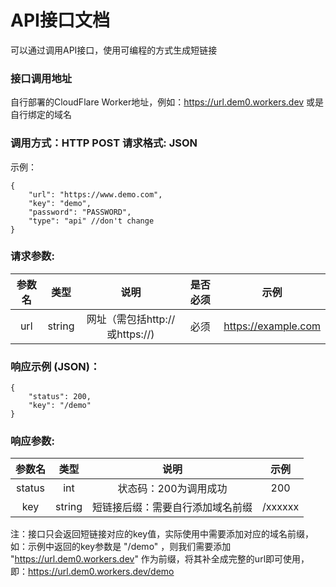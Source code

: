 # API接口文档

可以通过调用API接口，使用可编程的方式生成短链接

### 接口调用地址

自行部署的CloudFlare Worker地址，例如：https://url.dem0.workers.dev 或是自行绑定的域名

### 调用方式：HTTP POST 请求格式: JSON
示例：
```
{
    "url": "https://www.demo.com",
    "key": "demo",
    "password": "PASSWORD",
    "type": "api" //don't change
}
```

### 请求参数:

| 参数名 | 类型 | 说明 |是否必须|示例|
| :----:| :----: | :----: | :----: | :----: |
| url | string | 网址（需包括http://或https://) |必须|https://example.com|

### 响应示例 (JSON)：

```
{
    "status": 200,
    "key": "/demo"
}
```

### 响应参数:
| 参数名 | 类型 | 说明 |示例|
| :----:| :----: | :----: | :----: |
|status|int|	状态码：200为调用成功|200|	
|key|string|	短链接后缀：需要自行添加域名前缀|/xxxxxx|

注：接口只会返回短链接对应的key值，实际使用中需要添加对应的域名前缀，如：示例中返回的key参数是 "/demo" ，则我们需要添加 "https://url.dem0.workers.dev" 作为前缀，将其补全成完整的url即可使用，即：https://url.dem0.workers.dev/demo
